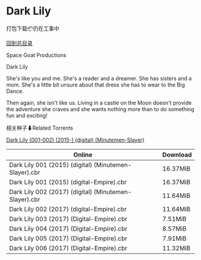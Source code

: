 # Dark Lily

打包下载📦仍在工事中

[回到总目录](/Catalogs.md)

Space Goat Productions

Dark Lily

She's like you and me. She's a reader and a dreamer. She has sisters and a mom. She's a little bit unsure about that dress she has to wear to the Big Dance.



Then again, she isn't like us. Living in a castle on the Moon doesn't provide the adventure she craves and she wants nothing more than to do something fun and exciting!





相关种子⬇Related Torrents

[Dark Lily (001-002) (2015-) (digital) (Minutemen-Slayer)](https://github.com/alicewish/markdown/blob/master/torrent/Dark-Lily--001-002---2015----digital---Minutemen-Slayer.md)

Online | Download
--- | ---
Dark Lily 001 (2015) (digital) (Minutemen-Slayer).cbr | 16.37MiB
Dark Lily 001 (2015) (digital-Empire).cbr | 16.37MiB
Dark Lily 002 (2017) (digital) (Minutemen-Slayer).cbr | 11.64MiB
Dark Lily 002 (2017) (digital-Empire).cbr | 11.64MiB
Dark Lily 003 (2017) (Digital-Empire).cbr | 7.51MiB
Dark Lily 004 (2017) (Digital-Empire).cbr | 8.57MiB
Dark Lily 005 (2017) (Digital-Empire).cbr | 7.91MiB
Dark Lily 006 (2017) (Digital-Empire).cbr | 11.32MiB